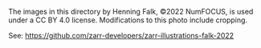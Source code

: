 The images in this directory by Henning Falk, ©2022 NumFOCUS, is used under a
CC BY 4.0 license. Modifications to this photo include cropping.

See: https://github.com/zarr-developers/zarr-illustrations-falk-2022

